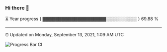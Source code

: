 ### Hi there 👋

⏳ Year progress { ▓▓▓▓▓▓▓▓▓▓▓▓▓▓▓▓▓▓▓▓░░░░░░░░░░ } 69.88 %

---

⏰ Updated on Monday, September 13, 2021, 1:09 AM UTC

![Progress Bar CI](https://github.com/arthurbuhl/arthurbuhl/workflows/Progress%20Bar%20CI/badge.svg)
